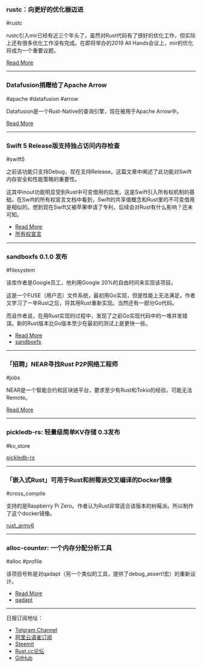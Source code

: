 ### rustc：向更好的优化器迈进

#rustc

rustc引入mir已经有近三个年头了，虽然对Rust代码有了很好的优化工作，但实际上还有很多优化工作没有完成。在即将举办的2019 All Hands会议上，mir的优化将成为一个重要议题。

[Read More](https://kazlauskas.me/entries/the-road-to-bestest-optimiser.html)

---

### Datafusion捐赠给了Apache Arrow

#apache #datafusion #arrow

Datafusion是一个Rust-Native的查询引擎，现在被用于Apache Arrow中。

[Read More](http://arrow.apache.org/blog/2019/02/04/datafusion-donation/)

---

### Swift 5 Release版支持独占访问内存检查

#swift5

之前该功能只支持Debug，现在支持Release。这篇文章中阐述了此功能对Swift内存安全和性能策略的重要性。

这其中inout功能明显受到Rust中可变借用的启发。这是Swift引入所有权机制的基础，在Swift的所有权宣言文档中看到，Swift的共享值概念和Rust里的不可变借用是相似的。想到现在Swift又被苹果申请了专利，后续会对Rust有什么影响？还未可知。

- [Read More](https://swift.org/blog/swift-5-exclusivity/)
- [所有权宣言](https://github.com/apple/swift/blob/master/docs/OwnershipManifesto.md)

---

### sandboxfs 0.1.0 发布

#filesystem

该库作者是Google员工，他利用Google 20%的自由时间来实现该项目。

这是一个FUSE（用户态）文件系统，最初用Go实现，但是性能上无法满足，作者又学习了一年Rust之后，将其用Rust重新实现。当然还有一部分Go代码。

而且作者说，在用Rust实现的过程中，发现了之前Go实现代码中的一堆并发错误。新的Rust版本比Go版本至少在最初的测试上是更快一些。

- [Read More](http://julio.meroh.net/2019/02/hello-sandboxfs-0.1.0.html)
- [sandboxfs](https://github.com/bazelbuild/sandboxfs)

---

### 「招聘」NEAR寻找Rust P2P网络工程师

#jobs

NEAR是一个智能合约和区块链平台，要求至少有Rust和Tokio的经验。可能无法Remote。

[Read More](https://nearprotocol.com/careers/?gh_jid=4205573002)


---

### pickledb-rs: 轻量级简单KV存储 0.3发布

#kv_store

[pickledb-rs](https://github.com/seladb/pickledb-rs)

---

### 「嵌入式Rust」可用于Rust和树莓派交叉编译的Docker镜像

#cross_compile

支持的是Raspberry Pi Zero。作者认为Rust非常适合该版本的树莓派。所以制作了这个docker镜像。

[rust_armv6](https://hub.docker.com/r/mdirkse/rust_armv6)


---

### alloc-counter: 一个内存分配分析工具

#alloc #profile

该项目号称是对qadapt（另一个类似的工具，提供了debug_assert!宏）的重新设计。

- [Read More](https://gitlab.com/sio4/code/alloc-counter)
- [qadapt](https://github.com/bspeice/qadapt)

---

日报订阅地址：

- [Telgram Channel](https://t.me/rust_daily_news )
- [阿里云语雀订阅](https://www.yuque.com/chaosbot/rustnews)
- [Steemit](https://steemit.com/@blackanger)
- [Rust.cc论坛](https://rust.cc)
- [GitHub](https://github.com/RustStudy/rust_daily_news)